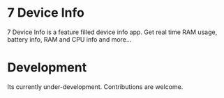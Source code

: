 # 7 Device Info

7 Device Info is a feature filled device info app. Get real time RAM usage, battery info, RAM and CPU info and more...

# Development

Its currently under-development. Contributions are welcome.
